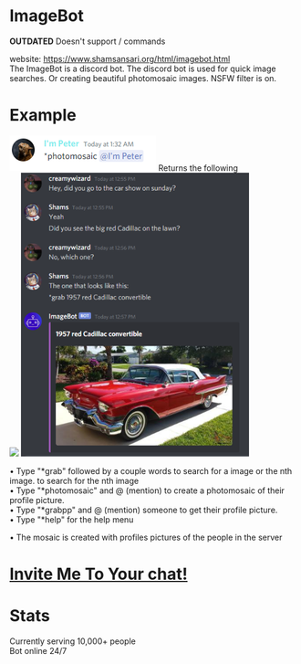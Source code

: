 # ImageBot
**OUTDATED** Doesn't support / commands


website: https://www.shamsansari.org/html/imagebot.html <br>
The ImageBot is a discord bot. The discord bot is used for quick image searches. Or creating beautiful photomosaic images.
NSFW filter is on.

# Example 
<img src="https://raw.githubusercontent.com/ShamsAnsari/ImageBot/master/res/peter_ex.PNG" alt="peter example"/>
Returns the following <br/>
<img src="https://raw.githubusercontent.com/ShamsAnsari/ImageBot/master/res/peter_pp.jpeg" width="600"/>
<img src="https://raw.githubusercontent.com/ShamsAnsari/ImageBot/master/res/Example_car2.PNG" alt="Cady example" width="400"/>

• Type "\*grab" followed by a couple words  to search for a image or the nth image. <optional number in brackets> to search for the nth image<br/>
• Type "\*photomosaic" and @ (mention) to create a photomosaic of their profile picture.<br/>
• Type "\*grabpp\" and @ (mention) someone to get their profile picture. <br/>
• Type "\*help" for the help menu

 • The mosaic is created with profiles pictures of the people in the server

# [Invite Me To Your chat!](https://discord.com/api/oauth2/authorize?client_id=845463498384343051&permissions=3678404177&scope=bot)

# Stats
Currently serving 10,000+ people<br/>
Bot online 24/7
